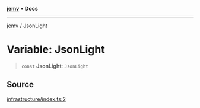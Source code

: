 [**jemv**](../README.md) • **Docs**

***

[jemv](../README.md) / JsonLight

# Variable: JsonLight

> `const` **JsonLight**: `JsonLight`

## Source

[infrastructure/index.ts:2](https://github.com/data7expressions/json-light/blob/dc434520b177d4405939a2e933b5363d20ca323a/src/lib/infrastructure/index.ts#L2)
